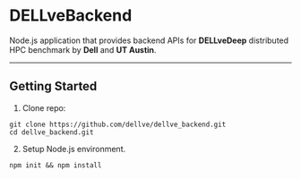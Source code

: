 DELLveBackend
============

Node.js application that provides backend APIs for **DELLveDeep** distributed HPC benchmark by **Dell** and **UT Austin**.  

----------


Getting Started
----------------------

1. Clone repo:
```
git clone https://github.com/dellve/dellve_backend.git
cd dellve_backend.git
```

2. Setup Node.js environment.
```
npm init && npm install
``` 
